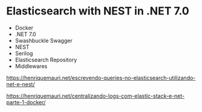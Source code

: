 # Elasticsearch with NEST in .NET 7.0

- Docker
- .NET 7.0
- Swashbuckle Swagger
- NEST
- Serilog
- Elasticsearch Repository
- Middlewares

https://henriquemauri.net/escrevendo-queries-no-elasticsearch-utilizando-net-e-nest/

https://henriquemauri.net/centralizando-logs-com-elastic-stack-e-net-parte-1-docker/
